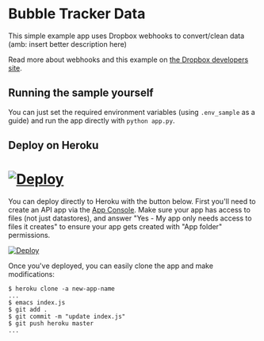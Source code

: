 # Bubble Tracker Data

This simple example app uses Dropbox webhooks to convert/clean data (amb: insert better description here)

Read more about webhooks and this example on [the Dropbox developers site](https://www.dropbox.com/developers/webhooks/tutorial).

## Running the sample yourself

You can just set the required environment variables (using `.env_sample` as a guide) and run the app directly with `python app.py`.

## Deploy on Heroku

[![Deploy](https://www.herokucdn.com/deploy/button.png)](https://heroku.com/deploy)
=======
You can deploy directly to Heroku with the button below. First you'll need to create an API app via the [App Console](https://www.dropbox.com/developers/apps). Make sure your app has access to files (not just datastores), and answer "Yes - My app only needs access to files it creates" to ensure your app gets created with "App folder" permissions.

[![Deploy](https://www.herokucdn.com/deploy/button.png)](https://heroku.com/deploy)

Once you've deployed, you can easily clone the app and make modifications:

```
$ heroku clone -a new-app-name
...
$ emacs index.js
$ git add .
$ git commit -m "update index.js"
$ git push heroku master
...
```
